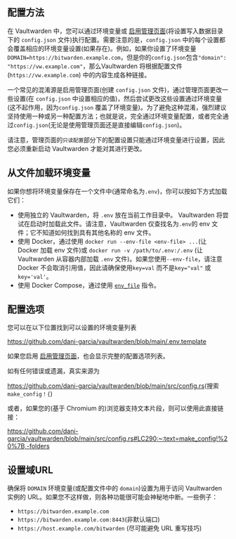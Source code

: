 ## 配置方法

在 Vaultwarden 中，您可以通过环境变量或 [启用管理页面](Enabling-admin-page)(将设置写入数据目录下的 `config.json` 文件)执行配置。需要注意的是，`config.json` 中的每个设置都会覆盖相应的环境变量设置(如果存在)。例如，如果你设置了环境变量`DOMAIN=https://bitwarden.example.com`，但是你的`config.json`包含`"domain": "https://vw.example.com"`，那么Vaultwarden 将根据配置文件 (`https://vw.example.com`) 中的内容生成各种链接。

一个常见的混淆源是启用管理页面(创建 `config.json` 文件)，通过管理页面更改一些设置(在 `config.json` 中设置相应的值)，然后尝试更改这些设置通过环境变量(这不起作用，因为`config.json` 覆盖了环境变量)。为了避免这种混淆，强烈建议坚持使用一种或另一种配置方法；也就是说，完全通过环境变量配置，或者完全通过`config.json`(无论是使用管理页面还是直接编辑`config.json`)。

请注意，管理页面的`只读配置`部分下的配置设置只能通过环境变量进行设置，因此您必须重新启动 Vaultwarden 才能对其进行更改。

## 从文件加载环境变量

如果你想将环境变量保存在一个文件中(通常命名为`.env`)，你可以按如下方式加载它们：

- 使用独立的 Vaultwarden，将 `.env` 放在当前工作目录中。 Vaultwarden 将尝试在启动时加载此文件。请注意，Vaultwarden 仅查找名为`.env`的 env 文件；它不知道如何找到具有其他名称的 env 文件。
- 使用 Docker，通过使用 `docker run --env-file <env-file> ...`(让 Docker 加载 env 文件)或 `docker run -v /path/to/.env:/.env` (让 Vaultwarden 从容器内部加载 `.env` 文件)。如果您使用`--env-file`，请注意Docker 不会取消引用值，因此请确保使用`key=val` 而不是`key="val"` 或`key='val'`。
- 使用 Docker Compose，通过使用 [`env_file`](https://docs.docker.com/compose/environment-variables/#the-env_file-configuration-option) 指令。

## 配置选项

您可以在以下位置找到可以设置的环境变量列表

<https://github.com/dani-garcia/vaultwarden/blob/main/.env.template>

如果您启用 [启用管理页面](Enabling-admin-page)，也会显示完整的配置选项列表。

如有任何错误或遗漏，真实来源为

<https://github.com/dani-garcia/vaultwarden/blob/main/src/config.rs>(搜索`make_config！{`)

或者，如果您的(基于 Chromium 的)浏览器支持文本片段，则可以使用此直接链接：

<https://github.com/dani-garcia/vaultwarden/blob/main/src/config.rs#LC290:~:text=make_config!%20%7B,-folders>

## 设置域URL

确保将 `DOMAIN` 环境变量(或配置文件中的 `domain`)设置为用于访问 Vaultwarden 实例的 URL。如果您不这样做，则各种功能很可能会神秘地中断。一些例子：

- `https://bitwarden.example.com`
- `https://bitwarden.example.com:8443`(非默认端口)
- `https://host.example.com/bitwarden` (尽可能避免 URL 重写技巧)